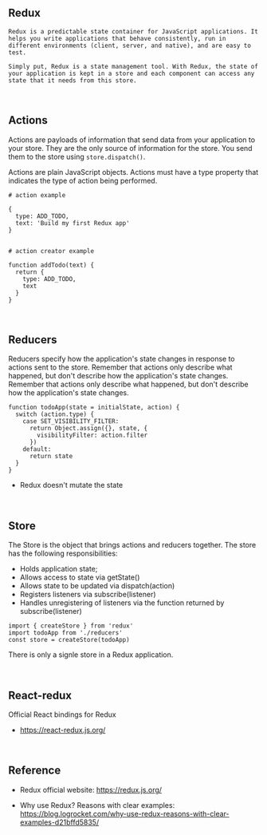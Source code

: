 ## Redux
```
Redux is a predictable state container for JavaScript applications. It helps you write applications that behave consistently, run in different environments (client, server, and native), and are easy to test.

Simply put, Redux is a state management tool. With Redux, the state of your application is kept in a store and each component can access any state that it needs from this store. 
```

<br />

## Actions
Actions are payloads of information that send data from your application to your store. They are the only source of information for the store. You send them to the store using `store.dispatch()`.

Actions are plain JavaScript objects. Actions must have a type property that indicates the type of action being performed.
```
# action example

{
  type: ADD_TODO,
  text: 'Build my first Redux app'
}


# action creator example

function addTodo(text) {
  return {
    type: ADD_TODO,
    text
  }
}
```

<br />

## Reducers
Reducers specify how the application's state changes in response to actions sent to the store. Remember that actions only describe what happened, but don't describe how the application's state changes. Remember that actions only describe what happened, but don't describe how the application's state changes.
```
function todoApp(state = initialState, action) {
  switch (action.type) {
    case SET_VISIBILITY_FILTER:
      return Object.assign({}, state, {
        visibilityFilter: action.filter
      })
    default:
      return state
  }
}
```

- Redux doesn't mutate the state

<br />

## Store
The Store is the object that brings actions and reducers together. The store has the following responsibilities:
- Holds application state;
- Allows access to state via getState()
- Allows state to be updated via dispatch(action)
- Registers listeners via subscribe(listener)
- Handles unregistering of listeners via the function returned by subscribe(listener)

```
import { createStore } from 'redux'
import todoApp from './reducers'
const store = createStore(todoApp)
```

There is only a signle store in a Redux application.

<br />

## React-redux
Official React bindings for Redux

- https://react-redux.js.org/

<br />

## Reference

- Redux official website: https://redux.js.org/

- Why use Redux? Reasons with clear examples: https://blog.logrocket.com/why-use-redux-reasons-with-clear-examples-d21bffd5835/
